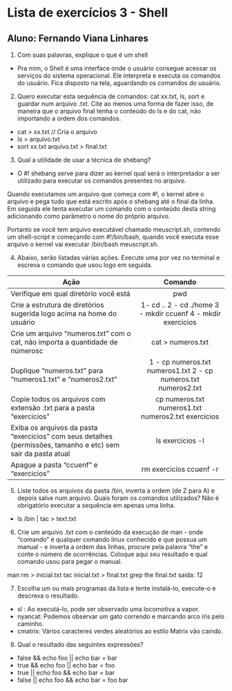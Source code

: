 # Lista de exercícios 3 - Shell
## Aluno: Fernando Viana Linhares

1. Com suas palavras, explique o que é um shell
- Pra mim, o Shell é uma interface onde o usuário consegue acessar os serviços do sistema operacional. Ele interpreta e executa os comandos do usuário. Fica disposto na tela, aguardando os comandos do usuário.

2. Quero executar esta sequência de comandos: cat xx.txt, ls, sort e guardar num arquivo .txt. Cite ao menos uma forma de fazer isso, de maneira que o arquivo final tenha o conteúdo do ls e do cat, não importando a ordem dos comandos.

- cat > xx.txt // Cria o arquivo
- ls > arquivo.txt
- sort xx.txt arquivo.txt > final.txt

3. Qual a utilidade de usar a técnica de shebang?

- O #! shebang serve para dizer ao kernel qual será o interpretador a ser utilizado para executar os comandos presentes no arquivo.

Quando executamos um arquivo que começa com #!, o kernel abre o arquivo e pega tudo que está escrito após o shebang até o final da linha. Em seguida ele tenta executar um comando com o conteúdo desta string adicionando como parâmetro o nome do próprio arquivo.

Portanto se você tem arquivo executável chamado meuscript.sh, contendo um shell-script e começando com #!/bin/bash, quando você executa esse arquivo o kernel vai executar /bin/bash meuscript.sh.

4. Abaixo, serão listadas várias ações. Execute uma por vez no terminal e escreva o comando que usou logo em seguida.

| Ação | Comando |
| ----- |:---------:|
|  Verifique em qual diretório você está    |   pwd    |
|  Crie a estrutura de diretórios sugerida logo acima na home do usuário	    |   1- cd .. 2 - cd ./home 3 - mkdir ccuenf 4 - mkdir exercicios   |
|  Crie um arquivo “numeros.txt” com o cat, não importa a quantidade de númerosc    |   cat > numeros.txt     |
|  Duplique “numeros.txt” para “numeros1.txt” e “numeros2.txt”	    |   1 - cp numeros.txt numeros1.txt 2 - cp numeros.txt numeros2.txt |
|  Copie todos os arquivos com extensão .txt para a pasta “exercicios”		    |   cp numeros.txt numeros1.txt numeros2.txt exercicios  |
|  Exiba os arquivos da pasta “exercicios” com seus detalhes (permissões, tamanho e etc) sem sair da pasta atual			    |   ls exercicios -l |
|  Apague a pasta “ccuenf” e “exercicios”			|   rm exercicios ccuenf -r |

5. Liste todos os arquivos da pasta /bin, inverta a ordem (de Z para A) e depois salve num arquivo. Quais foram os comandos utilizados? Não é obrigatório executar a sequência em apenas uma linha.

- ls /bin | tac > text.txt

6. Crie um arquivo .txt com o centeúdo da execução de man <comando> - onde “comando” é qualquer comando linux conhecido e que possua um manual - e inverta a ordem das linhas, procure pela palavra “the” e conte o número de ocorrências. Coloque aqui seu resultado e qual comando usou para pegar o manual.

man rm > inicial.txt
tac inicial.txt > final.txt 
grep the final.txt
saída: 12

7. Escolha um ou mais programas da lista e tente instalá-lo, execute-o e descreva o resultado.

- sl : Ao executá-lo, pode ser observado uma locomotiva a vapor.
- nyancat: Podemos observar um gato correndo e marcando arco íris pelo caminho.
- cmatrix: Vários caracteres verdes aleatórios ao estilo Matrix vão caindo.

8. Qual o resultado das seguintes expressões?

- false && echo foo || echo bar = bar
- true && echo foo || echo bar = foo
- true || echo foo && echo bar = bar
- false || echo foo && echo bar = foo bar
